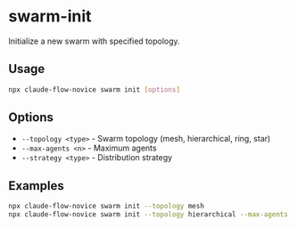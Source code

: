 # swarm-init

Initialize a new swarm with specified topology.

## Usage
```bash
npx claude-flow-novice swarm init [options]
```

## Options
- `--topology <type>` - Swarm topology (mesh, hierarchical, ring, star)
- `--max-agents <n>` - Maximum agents
- `--strategy <type>` - Distribution strategy

## Examples
```bash
npx claude-flow-novice swarm init --topology mesh
npx claude-flow-novice swarm init --topology hierarchical --max-agents 8
```
